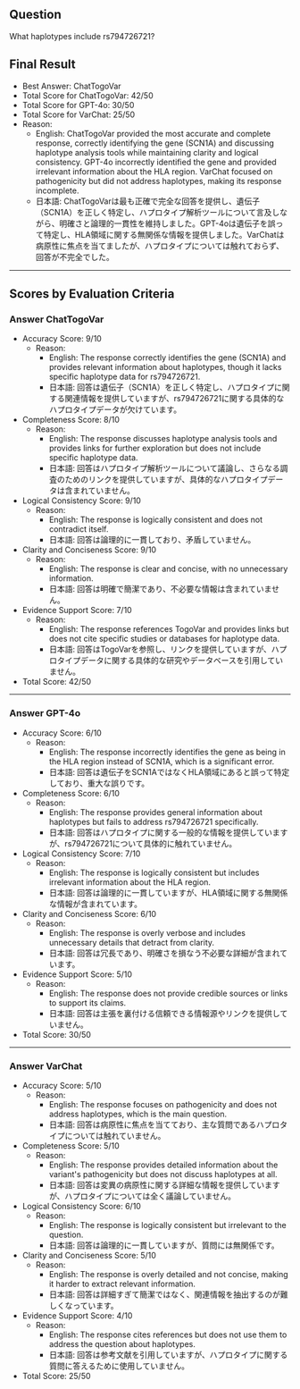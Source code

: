 ## Question

What haplotypes include rs794726721?

## Final Result

- Best Answer: ChatTogoVar
- Total Score for ChatTogoVar: 42/50
- Total Score for GPT-4o: 30/50
- Total Score for VarChat: 25/50
- Reason:
  - English: ChatTogoVar provided the most accurate and complete response, correctly identifying the gene (SCN1A) and discussing haplotype analysis tools while maintaining clarity and logical consistency. GPT-4o incorrectly identified the gene and provided irrelevant information about the HLA region. VarChat focused on pathogenicity but did not address haplotypes, making its response incomplete.
  - 日本語: ChatTogoVarは最も正確で完全な回答を提供し、遺伝子（SCN1A）を正しく特定し、ハプロタイプ解析ツールについて言及しながら、明確さと論理的一貫性を維持しました。GPT-4oは遺伝子を誤って特定し、HLA領域に関する無関係な情報を提供しました。VarChatは病原性に焦点を当てましたが、ハプロタイプについては触れておらず、回答が不完全でした。

---

## Scores by Evaluation Criteria

### Answer ChatTogoVar
- Accuracy Score: 9/10
  - Reason: 
    - English: The response correctly identifies the gene (SCN1A) and provides relevant information about haplotypes, though it lacks specific haplotype data for rs794726721.
    - 日本語: 回答は遺伝子（SCN1A）を正しく特定し、ハプロタイプに関する関連情報を提供していますが、rs794726721に関する具体的なハプロタイプデータが欠けています。
- Completeness Score: 8/10
  - Reason: 
    - English: The response discusses haplotype analysis tools and provides links for further exploration but does not include specific haplotype data.
    - 日本語: 回答はハプロタイプ解析ツールについて議論し、さらなる調査のためのリンクを提供していますが、具体的なハプロタイプデータは含まれていません。
- Logical Consistency Score: 9/10
  - Reason: 
    - English: The response is logically consistent and does not contradict itself.
    - 日本語: 回答は論理的に一貫しており、矛盾していません。
- Clarity and Conciseness Score: 9/10
  - Reason: 
    - English: The response is clear and concise, with no unnecessary information.
    - 日本語: 回答は明確で簡潔であり、不必要な情報は含まれていません。
- Evidence Support Score: 7/10
  - Reason: 
    - English: The response references TogoVar and provides links but does not cite specific studies or databases for haplotype data.
    - 日本語: 回答はTogoVarを参照し、リンクを提供していますが、ハプロタイプデータに関する具体的な研究やデータベースを引用していません。
- Total Score: 42/50

---

### Answer GPT-4o
- Accuracy Score: 6/10
  - Reason: 
    - English: The response incorrectly identifies the gene as being in the HLA region instead of SCN1A, which is a significant error.
    - 日本語: 回答は遺伝子をSCN1AではなくHLA領域にあると誤って特定しており、重大な誤りです。
- Completeness Score: 6/10
  - Reason: 
    - English: The response provides general information about haplotypes but fails to address rs794726721 specifically.
    - 日本語: 回答はハプロタイプに関する一般的な情報を提供していますが、rs794726721について具体的に触れていません。
- Logical Consistency Score: 7/10
  - Reason: 
    - English: The response is logically consistent but includes irrelevant information about the HLA region.
    - 日本語: 回答は論理的に一貫していますが、HLA領域に関する無関係な情報が含まれています。
- Clarity and Conciseness Score: 6/10
  - Reason: 
    - English: The response is overly verbose and includes unnecessary details that detract from clarity.
    - 日本語: 回答は冗長であり、明確さを損なう不必要な詳細が含まれています。
- Evidence Support Score: 5/10
  - Reason: 
    - English: The response does not provide credible sources or links to support its claims.
    - 日本語: 回答は主張を裏付ける信頼できる情報源やリンクを提供していません。
- Total Score: 30/50

---

### Answer VarChat
- Accuracy Score: 5/10
  - Reason: 
    - English: The response focuses on pathogenicity and does not address haplotypes, which is the main question.
    - 日本語: 回答は病原性に焦点を当てており、主な質問であるハプロタイプについては触れていません。
- Completeness Score: 5/10
  - Reason: 
    - English: The response provides detailed information about the variant's pathogenicity but does not discuss haplotypes at all.
    - 日本語: 回答は変異の病原性に関する詳細な情報を提供していますが、ハプロタイプについては全く議論していません。
- Logical Consistency Score: 6/10
  - Reason: 
    - English: The response is logically consistent but irrelevant to the question.
    - 日本語: 回答は論理的に一貫していますが、質問には無関係です。
- Clarity and Conciseness Score: 5/10
  - Reason: 
    - English: The response is overly detailed and not concise, making it harder to extract relevant information.
    - 日本語: 回答は詳細すぎて簡潔ではなく、関連情報を抽出するのが難しくなっています。
- Evidence Support Score: 4/10
  - Reason: 
    - English: The response cites references but does not use them to address the question about haplotypes.
    - 日本語: 回答は参考文献を引用していますが、ハプロタイプに関する質問に答えるために使用していません。
- Total Score: 25/50